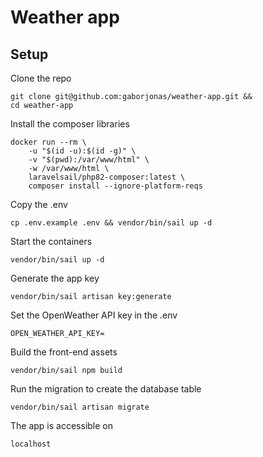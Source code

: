 # Weather app

## Setup

Clone the repo
```shell
git clone git@github.com:gaborjonas/weather-app.git &&
cd weather-app
```

Install the composer libraries
```shell
docker run --rm \
    -u "$(id -u):$(id -g)" \
    -v "$(pwd):/var/www/html" \
    -w /var/www/html \
    laravelsail/php82-composer:latest \
    composer install --ignore-platform-reqs
```

Copy the .env
```shell
cp .env.example .env && vendor/bin/sail up -d
```

Start the containers
```shell
vendor/bin/sail up -d
```

Generate the app key
```shell
vendor/bin/sail artisan key:generate
```

Set the OpenWeather API key in the .env
```
OPEN_WEATHER_API_KEY=
```

Build the front-end assets
```shell
vendor/bin/sail npm build
```

Run the migration to create the database table
```shell
vendor/bin/sail artisan migrate
```

The app is accessible on
```http request
localhost
```
